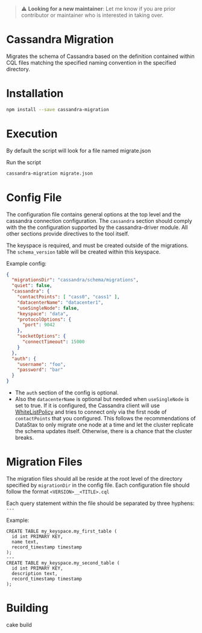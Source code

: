 > :warning: **Looking for a new maintainer**: Let me know if you are prior contributor or maintainer who is interested in taking over.

Cassandra Migration
===========

Migrates the schema of Cassandra based on the definition contained within CQL
files matching the specified naming convention in the specified directory.


Installation
============

```bash
npm install --save cassandra-migration
```


Execution
=========

By default the script will look for a file named migrate.json

Run the script

```bash
cassandra-migration migrate.json
```

Config File
===========

The configuration file contains general options at the top level and the cassandra connection configuration.
The `cassandra` section should comply with the the configuration supported by the cassandra-driver module.
All other sections provide directives to the tool itself.

The keyspace is required, and must be created outside of the migrations.
The `schema_version` table will be created within this keyspace.


Example config:

```json
{
  "migrationsDir": "cassandra/schema/migrations",
  "quiet": false,
  "cassandra": {
    "contactPoints": [ "cass0", "cass1" ],
    "datacenterName": "datacenter1",
    "useSingleNode": false,
    "keyspace": "data",
    "protocolOptions": {
      "port": 9042
    },
    "socketOptions": {
      "connectTimeout": 15000
    }
  },
  "auth": {
    "username": "foo",
    "password": "bar"
  }
}
```

* The `auth` section of the config is optional.
* Also the `datacenterName` is optional but needed when `useSingleNode` is set to true. If it is configured, the Cassandra client will use [WhiteListPolicy](https://docs.datastax.com/en/developer/nodejs-driver/3.3/api/module.policies/module.loadBalancing/class.WhiteListPolicy/) and tries to connect only via the first node of `contactPoints` that you configured. This follows the recommendations of DataStax to only migrate one node at a time and let the cluster replicate the schema updates itself. Otherwise, there is a chance that the cluster breaks.


Migration Files
===============

The migration files should all be reside at the root level of the directory 
specified by `migrationDir` in the config file. Each configuration file should
follow the format `<VERSION>__<TITLE>.cql`

Each query statement within the file should be separated by three hyphens: `---`

Example:
```
CREATE TABLE my_keyspace.my_first_table (
  id int PRIMARY KEY,
  name text,
  record_timestamp timestamp
);
---
CREATE TABLE my_keyspace.my_second_table (
  id int PRIMARY KEY,
  description text,
  record_timestamp timestamp
);
```


Building
============

cake build

